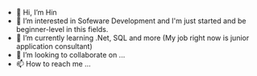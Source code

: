 - 👋 Hi, I’m Hin
- 👀 I’m interested in Sofeware Development and I'm just started and be beginner-level in this fields.
- 🌱 I’m currently learning .Net, SQL and more (My job right now is junior application consultant)
- 💞️ I’m looking to collaborate on ...
- 📫 How to reach me ...

<!---
hinkus39/hinkus39 is a ✨ special ✨ repository because its `README.md` (this file) appears on your GitHub profile.
You can click the Preview link to take a look at your changes.
--->
